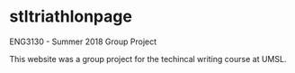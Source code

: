 # stltriathlonpage
ENG3130 - Summer 2018 Group Project 

This website was a group project for the techincal writing course at UMSL.
